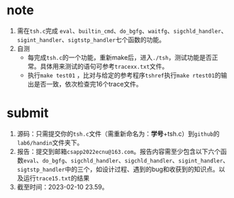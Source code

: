 # note

1. 需在`tsh.c`完成 `eval`、`builtin_cmd`、`do_bgfg`、`waitfg`、`sigchld_handler`、`sigint_handler`、`sigtstp_handler`七个函数的功能。
2. 自测
   - 每完成`tsh.c`的一个功能，重新make后，进入`./tsh`，测试功能是否正常。具体用来测试的语句可参考`tracexx.txt`文件。
   - 执行`make test01` ，比对与给定的参考程序`tshref`执行`make rtest01`的输出是否一致，依次检查完16个trace文件。

# submit

1. 源码：只需提交你的`tsh.c`文件（需重新命名为：**学号**+tsh.c）到`github`的`lab6/handin`文件夹下。
2. 报告：提交到邮箱`csapp2022ecnu@163.com`。报告内容需至少包含以下六个函数`eval`、`do_bgfg`、`sigchld_handler`、`sigchld_handler`、`sigint_handler`、`sigtstp_handler`中的三个，如设计过程、遇到的bug和收获到的知识点。以及运行`trace15.txt`的结果
3. 截至时间：2023-02-10 23.59。
